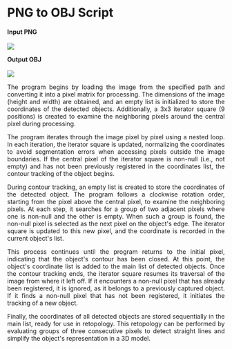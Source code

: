 # PNG to OBJ Script

<p style="text-align: justify;">
  <strong>Input PNG</strong>
  <br/><br/>
  <img src="https://github.com/user-attachments/assets/95b306a2-70f1-4b07-a64e-2e3aff7fd5ed"/>
</p>

<p style="text-align: justify;">
  <strong>Output OBJ</strong>
  <br/><br/>
  <img src="https://github.com/user-attachments/assets/8c65d2f0-8680-42e8-a9e1-5db6f524911b"/>
</p>

<p style="text-align: justify;">
  The program begins by loading the image from the specified path and converting it into a pixel matrix for processing. The dimensions of the image (height and width) are obtained, and an empty list is initialized to store the coordinates of the detected objects. Additionally, a 3x3 iterator square (9 positions) is created to examine the neighboring pixels around the central pixel during processing.
</p>

<p style="text-align: justify;">
  The program iterates through the image pixel by pixel using a nested loop. In each iteration, the iterator square is updated, normalizing the coordinates to avoid segmentation errors when accessing pixels outside the image boundaries. If the central pixel of the iterator square is non-null (i.e., not empty) and has not been previously registered in the coordinates list, the contour tracking of the object begins.
</p>

<p style="text-align: justify;">
  During contour tracking, an empty list is created to store the coordinates of the detected object. The program follows a clockwise rotation order, starting from the pixel above the central pixel, to examine the neighboring pixels. At each step, it searches for a group of two adjacent pixels where one is non-null and the other is empty. When such a group is found, the non-null pixel is selected as the next pixel on the object's edge. The iterator square is updated to this new pixel, and the coordinate is recorded in the current object's list.
</p>

<p style="text-align: justify;">
  This process continues until the program returns to the initial pixel, indicating that the object's contour has been closed. At this point, the object's coordinate list is added to the main list of detected objects. Once the contour tracking ends, the iterator square resumes its traversal of the image from where it left off. If it encounters a non-null pixel that has already been registered, it is ignored, as it belongs to a previously captured object. If it finds a non-null pixel that has not been registered, it initiates the tracking of a new object.
</p>

<p style="text-align: justify;">
  Finally, the coordinates of all detected objects are stored sequentially in the main list, ready for use in retopology. This retopology can be performed by evaluating groups of three consecutive pixels to detect straight lines and simplify the object's representation in a 3D model.
</p>
